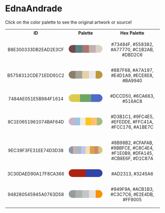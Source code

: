 
<!DOCTYPE html>
<html><body>
<h1>EdnaAndrade</h1>
<p>Click on the color palette to see the original artwork or source!</p>
<table style="width:100%">
<tr><th style="text-align: center; vertical-align: middle;">ID</th><th style="text-align: center; vertical-align: middle;">Palette</th><th style="text-align: center; vertical-align: middle;">Hex Palette</th></tr>
<tr><td style="text-align: center; vertical-align: middle;"><p style="font-size:14px">B8E300333DB2EAD2E3CF</p></td> <td style="text-align: center; vertical-align: middle;"><a href=https://www.wikiart.org/en/edna-andrade/atom-cloud-1958 style="font-size:14px"><img style="border-radius: 14px;" src="../media/swatches/B8E300333DB2EAD2E3CF.png" height="25"></a></td> <td style="text-align: center; vertical-align: middle;"><p style="font-size:14px">#73484F, #558382, #A77770, #C1B2AB, #DBD2C6</p></td></tr>
<tr><td style="text-align: center; vertical-align: middle;"><p style="font-size:14px">B5758312CDE71EDD91C2</p></td> <td style="text-align: center; vertical-align: middle;"><a href=https://www.wikiart.org/en/edna-andrade/cross-1962 style="font-size:14px"><img style="border-radius: 14px;" src="../media/swatches/B5758312CDE71EDD91C2.png" height="25"></a></td> <td style="text-align: center; vertical-align: middle;"><p style="font-size:14px">#8B7F68, #A7A197, #E4D1A9, #ECE8E8, #BA9940</p></td></tr>
<tr><td style="text-align: center; vertical-align: middle;"><p style="font-size:14px">7484AE051E5B984F1614</p></td> <td style="text-align: center; vertical-align: middle;"><a href=https://www.wikiart.org/en/edna-andrade/earth-day-1970 style="font-size:14px"><img style="border-radius: 14px;" src="../media/swatches/7484AE051E5B984F1614.png" height="25"></a></td> <td style="text-align: center; vertical-align: middle;"><p style="font-size:14px">#DCCD50, #6CA663, #516AC8</p></td></tr>
<tr><td style="text-align: center; vertical-align: middle;"><p style="font-size:14px">8C1E0651961074BAF64D</p></td> <td style="text-align: center; vertical-align: middle;"><a href=https://www.wikiart.org/en/edna-andrade/finale-1979 style="font-size:14px"><img style="border-radius: 14px;" src="../media/swatches/8C1E0651961074BAF64D.png" height="25"></a></td> <td style="text-align: center; vertical-align: middle;"><p style="font-size:14px">#D3B1C1, #9FC4E5, #EFEDDE, #FFC41A, #FCC176, #A1BE7C</p></td></tr>
<tr><td style="text-align: center; vertical-align: middle;"><p style="font-size:14px">9EC39F3FE31EE74D3D38</p></td> <td style="text-align: center; vertical-align: middle;"><a href=https://philamuseum.org/collection/object/273087 style="font-size:14px"><img style="border-radius: 14px;" src="../media/swatches/9EC39F3FE31EE74D3D38.png" height="25"></a></td> <td style="text-align: center; vertical-align: middle;"><p style="font-size:14px">#8B98B2, #CFAFAB, #9BBFCE, #C8C4E4, #F1E0B9, #DFA145, #CB8E6F, #D1C87A</p></td></tr>
<tr><td style="text-align: center; vertical-align: middle;"><p style="font-size:14px">3C30DAED90A17F8CA366</p></td> <td style="text-align: center; vertical-align: middle;"><a href=https://www.wikiart.org/en/edna-andrade/short-ride-1969 style="font-size:14px"><img style="border-radius: 14px;" src="../media/swatches/3C30DAED90A17F8CA366.png" height="25"></a></td> <td style="text-align: center; vertical-align: middle;"><p style="font-size:14px">#AD2313, #3245A6</p></td></tr>
<tr><td style="text-align: center; vertical-align: middle;"><p style="font-size:14px">948280545945A0763D58</p></td> <td style="text-align: center; vertical-align: middle;"><a href=https://www.wikiart.org/en/edna-andrade/twilight-wave-1973 style="font-size:14px"><img style="border-radius: 14px;" src="../media/swatches/948280545945A0763D58.png" height="25"></a></td> <td style="text-align: center; vertical-align: middle;"><p style="font-size:14px">#949F9A, #ACB1B3, #C3C7C6, #E2E4DB, #FF9005</p></td></tr>
</table>
</body></html>
